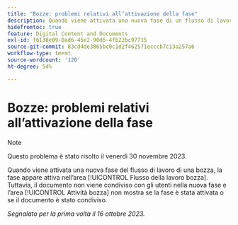 ```yaml
---
title: "Bozze: problemi relativi all’attivazione della fase"
description: Quando viene attivata una nuova fase di un flusso di lavoro bozza, la fase appare attiva nell’area Flusso di lavoro bozza. Tuttavia, il documento non viene condiviso con gli utenti nella nuova fase e l’area Attività bozza non mostra che la fase è stata attivata o che il documento è stato condiviso.
hidefromtoc: true
feature: Digital Content and Documents
exl-id: f6138e09-0ad6-45e2-90d6-4fb22bc97715
source-git-commit: 83cd4de3865bc0c1d2f462571ecccb7c13a257a6
workflow-type: tm+mt
source-wordcount: '120'
ht-degree: 54%

---
```


# Bozze: problemi relativi all’attivazione della fase

>[!NOTE]
>
>Questo problema è stato risolto il venerdì 30 novembre 2023.

Quando viene attivata una nuova fase del flusso di lavoro di una bozza, la fase appare attiva nell’area [!UICONTROL Flusso della lavoro bozza]. Tuttavia, il documento non viene condiviso con gli utenti nella nuova fase e l’area [!UICONTROL Attività bozza] non mostra se la fase è stata attivata o se il documento è stato condiviso.

_Segnalato per la prima volta il 16 ottobre 2023._
